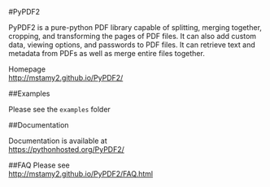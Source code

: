 #PyPDF2

PyPDF2 is a pure-python PDF library capable of
splitting, merging together, cropping, and transforming
the pages of PDF files. It can also add custom
data, viewing options, and passwords to PDF files.
It can retrieve text and metadata from PDFs as well
as merge entire files together.

Homepage  
http://mstamy2.github.io/PyPDF2/

##Examples

Please see the `examples` folder

##Documentation

Documentation is available at  
https://pythonhosted.org/PyPDF2/


##FAQ
Please see  
http://mstamy2.github.io/PyPDF2/FAQ.html
